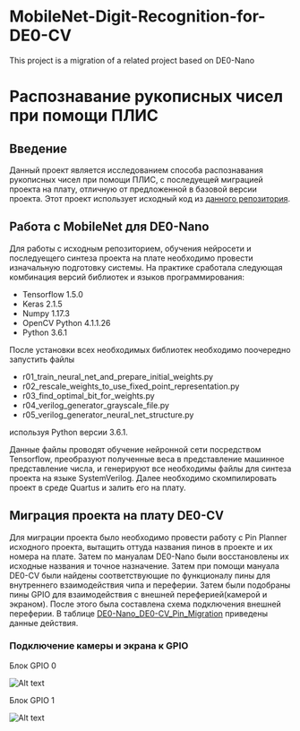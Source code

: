 # MobileNet-Digit-Recognition-for-DE0-CV
This project is a migration of a related project based on DE0-Nano
# Распознавание рукописных чисел при помощи ПЛИС
## Введение 
Данный проект является исследованием способа распознавания рукописных чисел при помощи ПЛИС, с последуещей миграцией проекта на плату, отличную от предложенной в базовой версии проекта. Этот проект использует исходный код из [данного репозитория](https://github.com/ZFTurbo/Verilog-Generator-of-Neural-Net-Digit-Detector-for-FPGA).
## Работа с MobileNet для DE0-Nano
Для работы с исходным репозиторием, обучения нейросети и последуещего синтеза проекта на плате необходимо провести изначальную подготовку системы. На практике сработала следующая комбинация версий библиотек и языков программирования:
* Tensorflow 1.5.0
* Keras 2.1.5
* Numpy 1.17.3
* OpenCV Python 4.1.1.26
* Python 3.6.1

После установки всех необходимых библиотек необходимо поочередно запустить файлы 
* r01_train_neural_net_and_prepare_initial_weights.py
* r02_rescale_weights_to_use_fixed_point_representation.py
* r03_find_optimal_bit_for_weights.py
* r04_verilog_generator_grayscale_file.py
* r05_verilog_generator_neural_net_structure.py

используя Python версии 3.6.1.

Данные файлы проводят обучение нейронной сети посредством Tensorflow, преобразуют полученные веса в представление машинное представление числа, и генерируют все необходимы файлы для синтеза проекта на языке SystemVerilog. Далее необходимо скомпилировать проект в среде Quartus и залить его на плату.

## Миграция проекта на плату DE0-CV
Для миграции проекта было необходимо провести работу с Pin Planner исходного проекта, вытащить оттуда названия пинов в проекте и их номера на плате. Затем по мануалам DE0-Nano были восстановлены их исходные названия и точное назначение. Затем при помощи мануала DE0-CV были найдены соответствующие по функционалу пины для внутреннего взаимодействия чипа и переферии. Затем были подобраны пины GPIO для взаимодействия с внешней переферией(камерой и экраном). После этого была составлена схема подключения внешней переферии. В таблице [DE0-Nano_DE0-CV_Pin_Migration](https://docs.google.com/spreadsheets/d/1A0XPAW9Wju027varuxUDcW01LeApagPy6rD0ONnkeG8/edit?usp=sharing) приведены данные действия.
### Подключение камеры и экрана к GPIO
Блок GPIO 0

![Alt text](//https://github.com/pavllan90/MobileNet-Digit-Recognition-for-DE0-CV/blob/master/images/Снимок%20экрана%202019-11-11%20в%2018.35.17.png "Блок GPIO_0")

Блок GPIO 1

![Alt text](//https://github.com/pavllan90/MobileNet-Digit-Recognition-for-DE0-CV/blob/master/images/Снимок%20экрана%202019-11-11%20в%2018.34.35.png "Блок GPIO_1")
